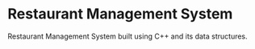 # Restaurant Management System
Restaurant Management System built using C++ and its data structures.
